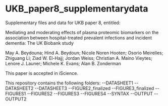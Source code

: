 # UKB_paper8_supplementarydata
Supplementary files and data for UKB paper 8, entitled:

Mediating and moderating effects of plasma proteomic biomarkers on the association between hospital-treated prevalent infections and incident dementia: The UK Biobank study

May A. Beydouna; Hind A. Beydoun; Nicole Noren Hooten; Osorio Meirelles; Zhiguang Li; Ziad W. El-Hajj; Jordan Weiss; Christian A. Maino Vieytes; Lenore J. Launer; Michele K. Evans; Alan B. Zonderman


This paper is accepted in iScience. 

This repository contains the following folders: 
--DATASHEET1
--DATASHEET2
--DATASHEET3
--FIGURE2_finalized
--FIGURE3_finalized
--FIGURES1
--FIGURES2
--FIGURES3
--FIGURES4
--SYNTAX
--OUTPUT
--OUTPUT2




